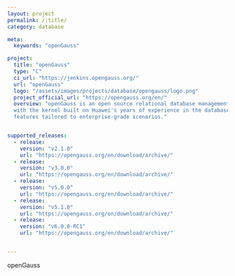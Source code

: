 ```yaml
---
layout: project
permalink: /:title/
category: database

meta:
  keywords: "openGauss"

project:
  title: "openGauss"
  type: "C"
  ci_url: "https://jenkins.opengauss.org/"
  url: "openGauss"
  logo: "/assets/images/projects/database/opengauss/logo.png"
  project_official_url: "https://opengauss.org/en/"
  overview: "openGauss is an open source relational database management system that is released with the Mulan PSL v2.
  with the kernel built on Huawei's years of experience in the database field and continuously provides competitive
  features tailored to enterprise-grade scenarios."


supported_releases:
  - release:
    version: "v2.1.0"
    url: "https://opengauss.org/en/download/archive/"
  - release:
    version: "v3.0.0"
    url: "https://opengauss.org/en/download/archive/"
  - release:
    version: "v5.0.0"
    url: "https://opengauss.org/en/download/archive/"
  - release:
    version: "v5.1.0"
    url: "https://opengauss.org/en/download/archive/"
  - release:
    version: "v6.0.0-RC1"
    url: "https://opengauss.org/en/download/archive/"


---
```


<p>openGauss</p>
